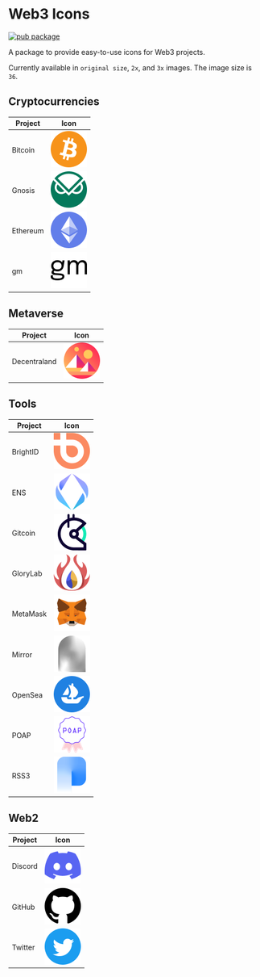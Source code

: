 # Web3 Icons

[![pub package](https://img.shields.io/pub/v/web3_icons.svg)](https://pub.dev/packages/web3_icons)

A package to provide easy-to-use icons for Web3 projects.

Currently available in `original size`, `2x`, and `3x` images. The image size is `36`.

## Cryptocurrencies

|  Project   | Icon  |
|  ----  | ----  |
| Bitcoin       | ![Bitcoin](https://github.com/glorylab/web3_icons/raw/main/icons/2.0x/ic_btc.png) |
| Gnosis        | ![Gnosis](https://github.com/glorylab/web3_icons/raw/main/icons/2.0x/ic_gnosis.png) |
| Ethereum      | ![Ethereum](https://github.com/glorylab/web3_icons/raw/main/icons/2.0x/ic_eth.png) |
| gm            | ![gm](https://github.com/glorylab/web3_icons/raw/main/icons/2.0x/ic_gm.png) |

## Metaverse

|  Project   | Icon  |
|  ----  | ----  |
| Decentraland  | ![Decentraland](https://github.com/glorylab/web3_icons/raw/main/icons/2.0x/ic_decentraland.png) |

## Tools
|  Project   | Icon  |
|  ----  | ----  |
| BrightID      | ![BrightID](https://github.com/glorylab/web3_icons/raw/main/icons/2.0x/ic_bright_id.png) |
| ENS           | ![ENS](https://github.com/glorylab/web3_icons/raw/main/icons/2.0x/ic_ens.png) |
| Gitcoin       | ![Gitcoin](https://github.com/glorylab/web3_icons/raw/main/icons/2.0x/ic_gitcoin.png) |
| GloryLab      | ![GloryLab](https://github.com/glorylab/web3_icons/raw/main/icons/2.0x/ic_glory_lab.png) |
| MetaMask      | ![MetaMask](https://github.com/glorylab/web3_icons/raw/main/icons/2.0x/ic_metamask.png) |
| Mirror        | ![Mirror](https://github.com/glorylab/web3_icons/raw/main/icons/2.0x/ic_mirror.png) |
| OpenSea       | ![OpenSea](https://github.com/glorylab/web3_icons/raw/main/icons/2.0x/ic_opensea.png) |
| POAP          | ![POAP](https://github.com/glorylab/web3_icons/raw/main/icons/2.0x/ic_poap.png) |
| RSS3          | ![RSS3](https://github.com/glorylab/web3_icons/raw/main/icons/2.0x/ic_rss3.png) |

## Web2
|  Project   | Icon  |
|  ----  | ----  |
| Discord       | ![Discord](https://github.com/glorylab/web3_icons/raw/main/icons/2.0x/ic_discord.png) |
| GitHub        | ![GitHub](https://github.com/glorylab/web3_icons/raw/main/icons/2.0x/ic_github.png) |
| Twitter       | ![Twitter](https://github.com/glorylab/web3_icons/raw/main/icons/2.0x/ic_twitter.png) |

